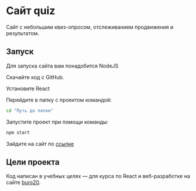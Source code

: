 # Сайт quiz

Сайт с небольшим квиз-опросом, отслеживанием продвижения и результатом.

## Запуск

Для запуска сайта вам понадобится NodeJS

Скачайте код с GitHub.

Установите React

Перейдите в папку с проектом командой:

```sh
cd "Путь до папки"
```

Запустите проект при помощи команды:

```sh
npm start
```

Зайдите на сайт по [ссылке](http://127.0.0.1:3000)

## Цели проекта

Код написан в учебных целях — для курса по React и веб-разработке на сайте [buro20](https://buro20.ru).
